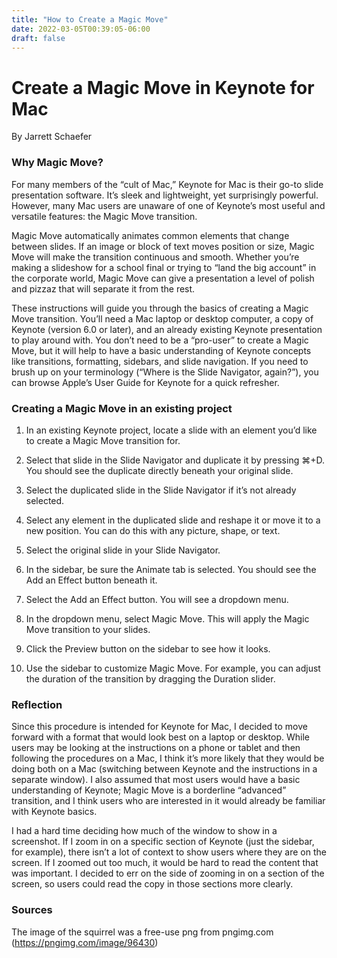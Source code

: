 ```yaml
---
title: "How to Create a Magic Move"
date: 2022-03-05T00:39:05-06:00
draft: false
---
```

# Create a Magic Move in Keynote for Mac
By Jarrett Schaefer


### Why Magic Move?

For many members of the “cult of Mac,” Keynote for Mac is their go-to slide presentation software. It’s sleek and lightweight, yet surprisingly powerful. However, many Mac users are unaware of one of Keynote’s most useful and versatile features: the Magic Move transition.

Magic Move automatically animates common elements that change between slides. If an image or block of text moves position or size, Magic Move will make the transition continuous and smooth. Whether you’re making a slideshow for a school final or trying to “land the big account” in the corporate world, Magic Move can give a presentation a level of polish and pizzaz that will separate it from the rest.

These instructions will guide you through the basics of creating a Magic Move transition. You’ll need a Mac laptop or desktop computer, a copy of Keynote (version 6.0 or later), and an already existing Keynote presentation to play around with. You don’t need to be a “pro-user” to create a Magic Move, but it will help to have a basic understanding of Keynote concepts like transitions, formatting, sidebars, and slide navigation. If you need to brush up on your terminology (“Where is the Slide Navigator, again?”), you can browse Apple’s User Guide for Keynote for a quick refresher. 


### Creating a Magic Move in an existing project

1. In an existing Keynote project, locate a slide with an element you’d like to create a Magic Move transition for.

2. Select that slide in the Slide Navigator and duplicate it by pressing ⌘+D. You should see the duplicate directly beneath your original slide.

3. Select the duplicated slide in the Slide Navigator if it’s not already selected.

4. Select any element in the duplicated slide and reshape it or move it to a new position. You can do this with any picture, shape, or text.

5. Select the original slide in your Slide Navigator. 

6. In the sidebar, be sure the Animate tab is selected. You should see the Add an Effect button beneath it.


7. Select the Add an Effect button. You will see a dropdown menu.

8. In the dropdown menu, select Magic Move. This will apply the Magic Move transition to your slides. 

9. Click the Preview button on the sidebar to see how it looks.

10. Use the sidebar to customize Magic Move. For example, you can adjust the duration of the transition by dragging the Duration slider.

### Reflection

Since this procedure is intended for Keynote for Mac, I decided to move forward with a format that would look best on a laptop or desktop. While users may be looking at the instructions on a phone or tablet and then following the procedures on a Mac, I think it’s more likely that they would be doing both on a Mac (switching between Keynote and the instructions in a separate window). I also assumed that most users would have a basic understanding of Keynote; Magic Move is a borderline “advanced” transition, and I think users who are interested in it would already be familiar with Keynote basics.

I had a hard time deciding how much of the window to show in a screenshot. If I zoom in on a specific section of Keynote (just the sidebar, for example), there isn’t a lot of context to show users where they are on the screen. If I zoomed out too much, it would be hard to read the content that was important. I decided to err on the side of zooming in on a section of the screen, so users could read the copy in those sections more clearly.

### Sources
The image of the squirrel was a free-use png from pngimg.com (https://pngimg.com/image/96430)